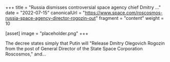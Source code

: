 +++
title = "Russia dismisses controversial space agency chief Dmitry ..."
date = "2022-07-15"
canonicalUrl = "https://www.space.com/roscosmos-russia-space-agency-director-rogozin-out"
fragment = "content"
weight = 10

[asset]
    image = "placeholder.png"
+++

The decree states simply that Putin will "Release Dmitry Olegovich Rogozin 
from the post of General Director of the State Space Corporation 
Roscosmos," and...
